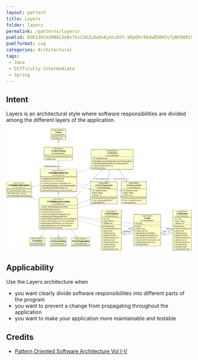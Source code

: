 ```yaml
---
layout: pattern
title: Layers
folder: layers
permalink: /patterns/layers/
pumlid: BSR13OCm30NGLSe0n7UsCS62L8w9x6yGszD3t-bDpQhc9kdwEO0H2v7pNVQ68zSCyNeQn53gsQbftWns-lB5yoRHTfi70-8Mr3b-8UL7F4XG_otflOpi-W80
pumlformat: svg
categories: Architectural
tags:
 - Java
 - Difficulty-Intermediate
 - Spring
---
```


## Intent
Layers is an architectural style where software responsibilities are
 divided among the different layers of the application.

![alt text](./etc/layers.png "Layers")

## Applicability
Use the Layers architecture when

* you want clearly divide software responsibilities into different parts of the program
* you want to prevent a change from propagating throughout the application
* you want to make your application more maintainable and testable

## Credits

* [Pattern Oriented Software Architecture Vol I-V](http://www.amazon.com/Pattern-Oriented-Software-Architecture-Volume-Patterns/dp/0471958697)
